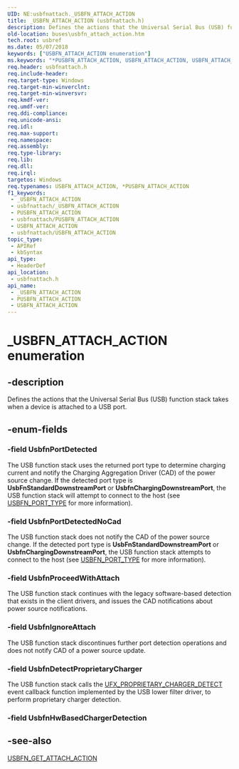```yaml
---
UID: NE:usbfnattach._USBFN_ATTACH_ACTION
title: _USBFN_ATTACH_ACTION (usbfnattach.h)
description: Defines the actions that the Universal Serial Bus (USB) function stack takes when a device is attached to a USB port.
old-location: buses\usbfn_attach_action.htm
tech.root: usbref
ms.date: 05/07/2018
keywords: ["USBFN_ATTACH_ACTION enumeration"]
ms.keywords: "*PUSBFN_ATTACH_ACTION, USBFN_ATTACH_ACTION, USBFN_ATTACH_ACTION enumeration [Buses], UsbfnDetectProprietaryCharger, UsbfnIgnoreAttach, UsbfnPortDetected, UsbfnPortDetectedNoCad, UsbfnProceedWithAttach, _USBFN_ATTACH_ACTION, buses.usbfn_attach_action, usbfnattach/USBFN_ATTACH_ACTION, usbfnattach/UsbfnDetectProprietaryCharger, usbfnattach/UsbfnIgnoreAttach, usbfnattach/UsbfnPortDetected, usbfnattach/UsbfnPortDetectedNoCad, usbfnattach/UsbfnProceedWithAttach"
req.header: usbfnattach.h
req.include-header: 
req.target-type: Windows
req.target-min-winverclnt: 
req.target-min-winversvr: 
req.kmdf-ver: 
req.umdf-ver: 
req.ddi-compliance: 
req.unicode-ansi: 
req.idl: 
req.max-support: 
req.namespace: 
req.assembly: 
req.type-library: 
req.lib: 
req.dll: 
req.irql: 
targetos: Windows
req.typenames: USBFN_ATTACH_ACTION, *PUSBFN_ATTACH_ACTION
f1_keywords:
 - _USBFN_ATTACH_ACTION
 - usbfnattach/_USBFN_ATTACH_ACTION
 - PUSBFN_ATTACH_ACTION
 - usbfnattach/PUSBFN_ATTACH_ACTION
 - USBFN_ATTACH_ACTION
 - usbfnattach/USBFN_ATTACH_ACTION
topic_type:
 - APIRef
 - kbSyntax
api_type:
 - HeaderDef
api_location:
 - usbfnattach.h
api_name:
 - _USBFN_ATTACH_ACTION
 - PUSBFN_ATTACH_ACTION
 - USBFN_ATTACH_ACTION
---
```


# _USBFN_ATTACH_ACTION enumeration


## -description

Defines the actions that the Universal Serial Bus (USB) function stack takes when a device is attached to a USB port.

## -enum-fields

### -field UsbfnPortDetected

The USB function stack uses the returned port type to determine charging current and notify the Charging Aggregation Driver (CAD) of the power source change.  If the detected port type is <b>UsbFnStandardDownstreamPort</b> or <b>UsbfnChargingDownstreamPort</b>, the USB function stack will attempt to connect to the host (see <a href="/windows-hardware/drivers/ddi/usbfnbase/ne-usbfnbase-_usbfn_port_type">USBFN_PORT_TYPE</a> for more information).

### -field UsbfnPortDetectedNoCad

The USB function stack does not notify the CAD of the power source change.  If the detected port type is <b>UsbFnStandardDownstreamPort</b> or <b>UsbfnChargingDownstreamPort</b>, the USB function stack attempts to connect to the host (see <a href="/windows-hardware/drivers/ddi/usbfnbase/ne-usbfnbase-_usbfn_port_type">USBFN_PORT_TYPE</a> for more information).

### -field UsbfnProceedWithAttach

The USB function stack continues with the legacy software-based detection that exists in the client drivers, and issues the CAD notifications about power source notifications.

### -field UsbfnIgnoreAttach

The USB function stack discontinues further port detection operations and does not notify CAD of a power source update.

### -field UsbfnDetectProprietaryCharger

The USB function stack calls the <a href="/windows-hardware/drivers/ddi/ufxproprietarycharger/nc-ufxproprietarycharger-ufx_proprietary_charger_detect">UFX_PROPRIETARY_CHARGER_DETECT</a> event callback function implemented by the USB lower filter driver, to perform proprietary charger detection.

### -field UsbfnHwBasedChargerDetection

## -see-also

<a href="/windows-hardware/drivers/ddi/usbfnattach/nc-usbfnattach-usbfn_get_attach_action">USBFN_GET_ATTACH_ACTION</a>

